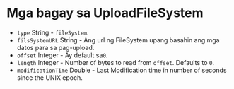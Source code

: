# Mga bagay sa UploadFileSystem

* `type` String - `fileSystem`.
* `filsSystemURL` String - Ang url ng FileSystem upang basahin ang mga datos para sa pag-upload.
* `offset` Integer - Ay default sa`0`.
* `length` Integer - Number of bytes to read from `offset`. Defaults to `0`.
* `modificationTime` Double - Last Modification time in number of seconds since the UNIX epoch.